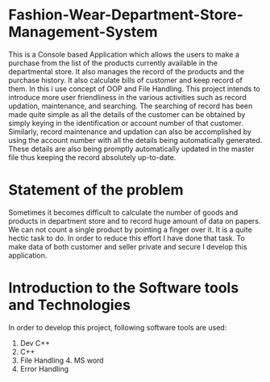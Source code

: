 # Fashion-Wear-Department-Store-Management-System
This is a Console based Application which allows the users to make a purchase from the list of the products currently available in the departmental store. It also manages the record of the products and the purchase history. It also calculate bills of customer and keep record of them. In this i use concept of OOP and File Handling.
This project intends to introduce more user friendliness in the various activities such as record updation, maintenance, and searching. The searching of record has been made quite simple as all the details of the customer can be obtained by simply keying in the identification or account number of that customer. Similarly, record maintenance and updation can also be accomplished by using the account number with all the details being automatically generated. These details are also being promptly automatically updated in the master file thus keeping the record absolutely up-to-date. 
  
# Statement of the problem 
Sometimes it becomes difficult to calculate the number of goods and products in department store and to record huge amount of data on papers. We can not count a single product by pointing a finger over it. It is a quite hectic task to do. In order to reduce this effort I have done that task. To make data of both customer and seller private and secure I develop this application. 
 
# Introduction to the Software tools and Technologies 
 
In order to develop this project, following software tools are used: 
 
1. Dev C++ 
2. C++ 
3. File Handling 4. MS word 
5. Error Handling 
